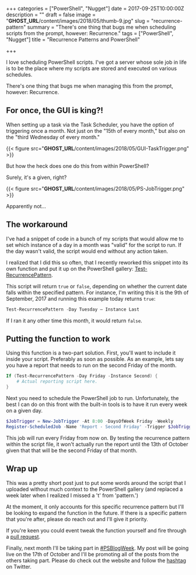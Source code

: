 +++
categories = ["PowerShell", "Nugget"]
date = 2017-09-25T10:00:00Z
description = ""
draft = false
image = "__GHOST_URL__/content/images/2018/05/thumb-9.jpg"
slug = "recurrence-pattern"
summary = "There's one thing that bugs me when scheduling scripts from the prompt, however: Recurrence."
tags = ["PowerShell", "Nugget"]
title = "Recurrence Patterns and PowerShell"

+++


I love scheduling PowerShell scripts. I've got a server whose sole job in life is to be the place where my scripts are stored and executed on various schedules.

There's one thing that bugs me when managing this from the prompt, however: Recurrence.

## **For once, the GUI is king?!**

When setting up a task via the Task Scheduler, you have the option of triggering once a month. Not just on the "15th of every month," but also on the "third Wednesday of every month."

{{< figure src="__GHOST_URL__/content/images/2018/05/GUI-TaskTrigger.png" >}}

But how the heck does one do this from within PowerShell?

Surely, it's a given, right?

{{< figure src="__GHOST_URL__/content/images/2018/05/PS-JobTrigger.png" >}}

Apparently not…

## **The workaround**

I've had a snippet of code in a bunch of my scripts that would allow me to set which instance of a day in a month was "valid" for the script to run. If the day wasn't valid, the script would end without any action taken.

I realized that I did this so often, that I recently reworked this snippet into its own function and put it up on the PowerShell gallery: [Test-RecurrencePattern](https://www.powershellgallery.com/packages/Test-RecurrencePattern).

This script will return `true` or `false`, depending on whether the current date falls within the specified pattern. For instance, I'm writing this it is the 9th of September, 2017 and running this example today returns `true`:

```powershell
Test-RecurrencePattern -Day Tuesday – Instance Last

```

If I ran it any other time this month, it would return `false`.

## **Putting the function to work**

Using this function is a two-part solution. First, you'll want to include it inside your script. Preferably as soon as possible. As an example, lets say you have a report that needs to run on the second Friday of the month.

```powershell
If (Test-RecurrencePattern -Day Friday -Instance Second) {
    # Actual reporting script here.
}

```

Next you need to schedule the PowerShell job to run. Unfortunately, the best I can do on this front with the built-in tools is to have it run every week on a given day.

```powershell
$JobTrigger = New-JobTrigger -At 8:00 -DaysOfWeek Friday -Weekly
Register-ScheduledJob -Name 'Report - Second Friday' -Trigger $JobTrigger -FilePath C:\\path\\to\\report.ps1

```

This job will run every Friday from now on. By testing the recurrence pattern within the script file, it won't actually run the report until the 13th of October given that that will be the second Friday of that month.

## **Wrap up**

This was a pretty short post just to put some words around the script that I uploaded without much context to the PowerShell gallery (and replaced a week later when I realized I missed a 't' from 'pattern.')

At the moment, it only accounts for this specific recurrence pattern but I'll be looking to expand the function in the future. If there is a specific pattern that you're after, please do reach out and I'll give it priority.

If you're keen you could event tweak the function yourself and fire through a [pull request](https://github.com/Windos/powershell-depot/blob/master/GalleryScripts/Test-RecurrencePattern.ps1).

Finally, next month I'll be taking part in [#PSBlogWeek](http://psblogweek.com/). My post will be going live on the 17th of October and I'll be promoting all of the posts from the others taking part. Please do check out the website and follow the [hashtag](https://twitter.com/search?q=%23PSBlogWeek&src=typd) on Twitter.

